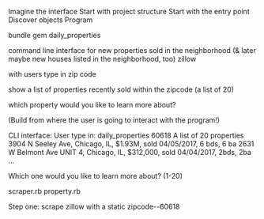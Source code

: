 Imagine the interface
Start with project structure
Start with the entry point
Discover objects
Program

bundle gem daily_properties

command line interface for new properties sold in the neighborhood (& later maybe new houses listed in the neighborhood, too) zillow

with users type in zip code 

show a list of properties recently sold within the zipcode (a list of 20)

which property would you like to learn more about?

(Build from where the user is going to interact with the program!)

CLI interface: 
User type in: daily_properties
60618
A list of 20 properties
3904 N Seeley Ave, Chicago, IL, $1.93M, sold 04/05/2017, 6 bds, 6 ba
2631 W Belmont Ave UNIT 4, Chicago, IL, $312,000, sold 04/04/2017, 2bds, 2ba
…

Which one would you like to learn more about? (1-20)


scraper.rb
property.rb

Step one: scrape zillow with a static zipcode--60618